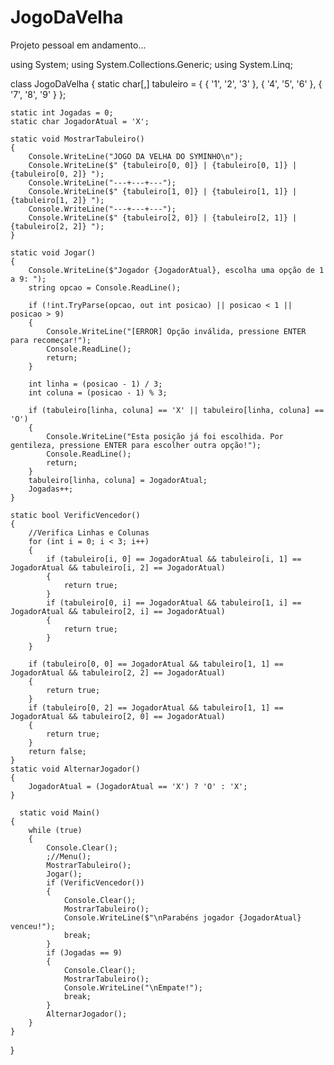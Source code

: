 # JogoDaVelha
Projeto pessoal em andamento... 

using System;
using System.Collections.Generic;
using System.Linq;

class JogoDaVelha
{
    static char[,] tabuleiro = {
                { '1', '2', '3' },
                { '4', '5', '6' },
                { '7', '8', '9' }
        };

    static int Jogadas = 0;
    static char JogadorAtual = 'X';

    static void MostrarTabuleiro()
    {
        Console.WriteLine("JOGO DA VELHA DO SYMINHO\n");
        Console.WriteLine($" {tabuleiro[0, 0]} | {tabuleiro[0, 1]} | {tabuleiro[0, 2]} ");
        Console.WriteLine("---+---+---");
        Console.WriteLine($" {tabuleiro[1, 0]} | {tabuleiro[1, 1]} | {tabuleiro[1, 2]} ");
        Console.WriteLine("---+---+---");
        Console.WriteLine($" {tabuleiro[2, 0]} | {tabuleiro[2, 1]} | {tabuleiro[2, 2]} ");
    }

    static void Jogar()
    {
        Console.WriteLine($"Jogador {JogadorAtual}, escolha uma opção de 1 a 9: ");
        string opcao = Console.ReadLine();

        if (!int.TryParse(opcao, out int posicao) || posicao < 1 || posicao > 9)
        {
            Console.WriteLine("[ERROR] Opção inválida, pressione ENTER para recomeçar!");
            Console.ReadLine();
            return;
        }

        int linha = (posicao - 1) / 3;
        int coluna = (posicao - 1) % 3;

        if (tabuleiro[linha, coluna] == 'X' || tabuleiro[linha, coluna] == 'O')
        {
            Console.WriteLine("Esta posição já foi escolhida. Por gentileza, pressione ENTER para escolher outra opção!");
            Console.ReadLine();
            return;
        }
        tabuleiro[linha, coluna] = JogadorAtual;
        Jogadas++;
    }

    static bool VerificVencedor()
    {
        //Verifica Linhas e Colunas
        for (int i = 0; i < 3; i++)
        {
            if (tabuleiro[i, 0] == JogadorAtual && tabuleiro[i, 1] == JogadorAtual && tabuleiro[i, 2] == JogadorAtual)
            {
                return true;
            }
            if (tabuleiro[0, i] == JogadorAtual && tabuleiro[1, i] == JogadorAtual && tabuleiro[2, i] == JogadorAtual)
            {
                return true;
            }
        }

        if (tabuleiro[0, 0] == JogadorAtual && tabuleiro[1, 1] == JogadorAtual && tabuleiro[2, 2] == JogadorAtual)
        {
            return true;
        }
        if (tabuleiro[0, 2] == JogadorAtual && tabuleiro[1, 1] == JogadorAtual && tabuleiro[2, 0] == JogadorAtual)
        {
            return true;
        }
        return false;
    }
    static void AlternarJogador()
    {
        JogadorAtual = (JogadorAtual == 'X') ? 'O' : 'X';
    }

      static void Main()
    {
        while (true)
        {
            Console.Clear();
            ;//Menu();
            MostrarTabuleiro();
            Jogar();
            if (VerificVencedor())
            {
                Console.Clear();
                MostrarTabuleiro();
                Console.WriteLine($"\nParabéns jogador {JogadorAtual} venceu!");
                break;
            }
            if (Jogadas == 9)
            {
                Console.Clear();
                MostrarTabuleiro();
                Console.WriteLine("\nEmpate!");
                break;
            }
            AlternarJogador();
        }
    }
}

